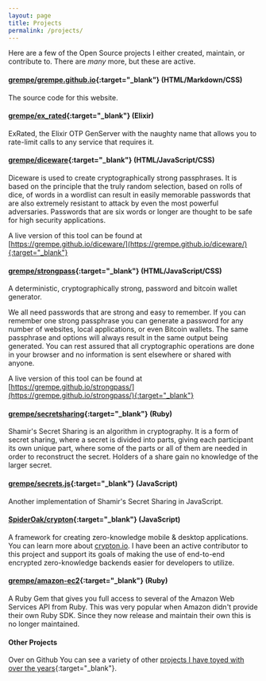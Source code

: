 ```yaml
---
layout: page
title: Projects
permalink: /projects/
---
```


Here are a few of the Open Source projects I either created,
maintain, or contribute to. There are *many* more, but these are
active.

#### [grempe/grempe.github.io](https://github.com/grempe/grempe.github.io){:target="_blank"} (HTML/Markdown/CSS)

The source code for this website.

#### [grempe/ex_rated](https://github.com/grempe/ex_rated){:target="_blank"} (Elixir)

ExRated, the Elixir OTP GenServer with the naughty name that allows you
to rate-limit calls to any service that requires it.

#### [grempe/diceware](https://github.com/grempe/diceware){:target="_blank"} (HTML/JavaScript/CSS)

Diceware is used to create cryptographically strong passphrases. It is based
on the principle that the truly random selection, based on rolls of dice, of
words in a wordlist can result in easily memorable passwords that are also
extremely resistant to attack by even the most powerful adversaries. Passwords
that are six words or longer are thought to be safe for high security applications.

A live version of this tool can be found at
[https://grempe.github.io/diceware/](https://grempe.github.io/diceware/){:target="_blank"}

#### [grempe/strongpass](https://github.com/grempe/strongpass){:target="_blank"} (HTML/JavaScript/CSS)

A deterministic, cryptographically strong, password and bitcoin wallet generator.

We all need passwords that are strong and easy to remember. If you can remember
one strong passphrase you can generate a password for any number of websites,
local applications, or even Bitcoin wallets. The same passphrase and options
will always result in the same output being generated. You can rest assured
that all cryptographic operations are done in your browser and no information
is sent elsewhere or shared with anyone.

A live version of this tool can be found at
[https://grempe.github.io/strongpass/](https://grempe.github.io/strongpass/){:target="_blank"}

#### [grempe/secretsharing](https://github.com/grempe/secretsharing){:target="_blank"} (Ruby)

Shamir's Secret Sharing is an algorithm in cryptography. It is a form of secret
sharing, where a secret is divided into parts, giving each participant its own
unique part, where some of the parts or all of them are needed in order to
reconstruct the secret. Holders of a share gain no knowledge of the larger secret.

#### [grempe/secrets.js](https://github.com/grempe/secrets.js){:target="_blank"} (JavaScript)

Another implementation of Shamir's Secret Sharing in JavaScript.

#### [SpiderOak/crypton](https://github.com/SpiderOak/crypton){:target="_blank"} (JavaScript)

A framework for creating zero-knowledge mobile & desktop applications. You can
learn more about [crypton.io](https://crypton.io/). I have been an active contributor
to this project and support its goals of making the use of end-to-end encrypted
zero-knowledge backends easier for developers to utilize.

#### [grempe/amazon-ec2](https://github.com/grempe/amazon-ec2){:target="_blank"} (Ruby)

A Ruby Gem that gives you full access to several of the Amazon Web Services
API from Ruby. This was very popular when Amazon didn't provide their own Ruby
SDK. Since they now release and maintain their own this is no longer maintained.

#### Other Projects

Over on Github You can see a variety of other [projects I have toyed with over the years](https://github.com/grempe?tab=repositories){:target="_blank"}.
